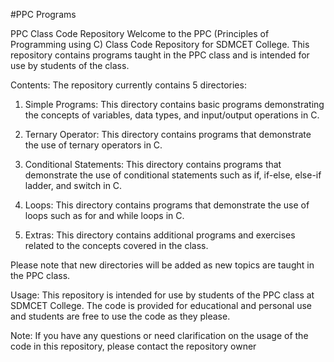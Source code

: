 #PPC Programs

PPC Class Code Repository
Welcome to the PPC (Principles of Programming using C) Class Code Repository for SDMCET College. This repository contains programs taught in the PPC class and is intended for use by students of the class.

Contents:
The repository currently contains 5 directories:

1. Simple Programs: This directory contains basic programs demonstrating the concepts of variables, data types, and input/output operations in C.

2. Ternary Operator: This directory contains programs that demonstrate the use of ternary operators in C.

3. Conditional Statements: This directory contains programs that demonstrate the use of conditional statements such as if, if-else, else-if ladder, and switch in C.

4. Loops: This directory contains programs that demonstrate the use of loops such as for and while loops in C.

5. Extras: This directory contains additional programs and exercises related to the concepts covered in the class.

Please note that new directories will be added as new topics are taught in the PPC class.

Usage:
This repository is intended for use by students of the PPC class at SDMCET College. The code is provided for educational and personal use and students are free to use the code as they please.

Note:
If you have any questions or need clarification on the usage of the code in this repository, please contact the repository owner
